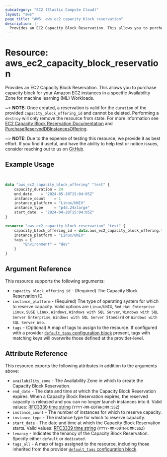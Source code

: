 ```yaml
---
subcategory: "EC2 (Elastic Compute Cloud)"
layout: "aws"
page_title: "AWS: aws_ec2_capacity_block_reservation"
description: |-
  Provides an EC2 Capacity Block Reservation. This allows you to purchase capacity block for your Amazon EC2 instances in a specific Availability Zone for machine learning (ML) Workloads.
---
```


# Resource: aws_ec2_capacity_block_reservation

Provides an EC2 Capacity Block Reservation. This allows you to purchase capacity block for your Amazon EC2 instances in a specific Availability Zone for machine learning (ML) Workloads.

~> **NOTE:** Once created, a reservation is valid for the `duration` of the provided `capacity_block_offering_id` and cannot be deleted. Performing a `destroy` will only remove the resource from state. For more information see [EC2 Capacity Block Reservation Documentation](https://aws.amazon.com/ec2/instance-types/p5/) and [PurchaseReservedDBInstancesOffering](https://docs.aws.amazon.com/AWSEC2/latest/UserGuide/capacity-blocks-pricing-billing.html).

~> **NOTE:** Due to the expense of testing this resource, we provide it as best effort. If you find it useful, and have the ability to help test or notice issues, consider reaching out to us on [GitHub](https://github.com/hashicorp/terraform-provider-aws).

## Example Usage

```terraform


data "aws_ec2_capacity_block_offering" "test" {
    capacity_duration = 24
    end_date    = "2024-05-30T15:04:05Z"
    instance_count    = 1
    instance_platform = "Linux/UNIX"
    instance_type     = "p4d.24xlarge"
    start_date  = "2024-04-28T15:04:05Z"
}

resource "aws_ec2_capacity_block_reservation" "test" {
    capacity_block_offering_id = data.aws_ec2_capacity_block_offering.test.id
    instance_platform = "Linux/UNIX"
    tags = {
        "Environment" = "dev"
    }
}
```

## Argument Reference

This resource supports the following arguments:

* `capacity_block_offering_id` - (Required) The Capacity Block Reservation ID.
* `instance_platform` - (Required) The type of operating system for which to reserve capacity. Valid options are `Linux/UNIX`, `Red Hat Enterprise Linux`, `SUSE Linux`, `Windows`, `Windows with SQL Server`, `Windows with SQL Server Enterprise`, `Windows with SQL Server Standard` or `Windows with SQL Server Web`.
* `tags` - (Optional) A map of tags to assign to the resource. If configured with a provider [`default_tags` configuration block](https://registry.terraform.io/providers/hashicorp/aws/latest/docs#default_tags-configuration-block) present, tags with matching keys will overwrite those defined at the provider-level.

## Attribute Reference

This resource exports the following attributes in addition to the arguments above:

* `availability_zone` - The Availability Zone in which to create the Capacity Block Reservation.
* `end_date` - The date and time at which the Capacity Block Reservation expires. When a Capacity Block Reservation expires, the reserved capacity is released and you can no longer launch instances into it. Valid values: [RFC3339 time string](https://tools.ietf.org/html/rfc3339#section-5.8) (`YYYY-MM-DDTHH:MM:SSZ`)
* `instance_count` - The number of instances for which to reserve capacity.
* `instance_type` - The instance type for which to reserve capacity.
* `start_date` - The date and time at which the Capacity Block Reservation starts. Valid values: [RFC3339 time string](https://tools.ietf.org/html/rfc3339#section-5.8) (`YYYY-MM-DDTHH:MM:SSZ`)
* `tenancy` - Indicates the tenancy of the Capacity Block Reservation. Specify either `default` or `dedicated`.
* `tags_all` - A map of tags assigned to the resource, including those inherited from the provider [`default_tags` configuration block](https://registry.terraform.io/providers/hashicorp/aws/latest/docs#default_tags-configuration-block)
